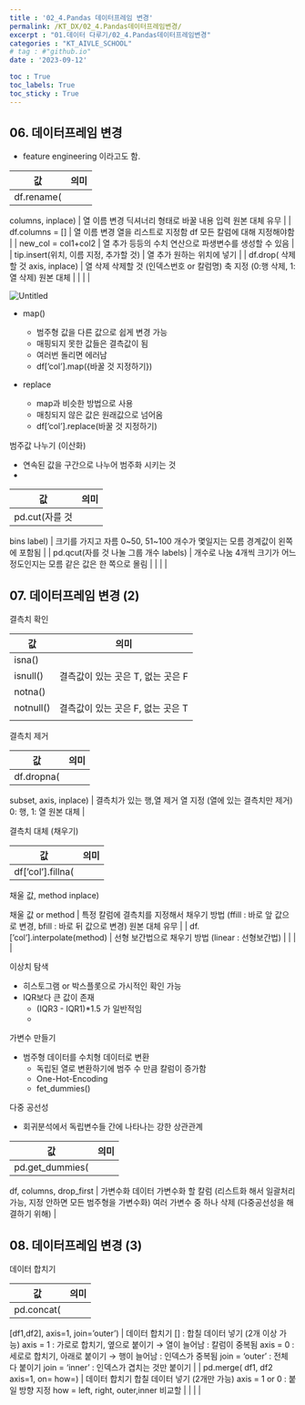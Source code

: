 ```yaml
---
title : '02_4.Pandas 데이터프레임 변경' 
permalink: /KT_DX/02_4.Pandas데이터프레임변경/
excerpt : "01.데이터 다루기/02_4.Pandas데이터프레임변경"
categories : "KT_AIVLE_SCHOOL"
# tag : #"github.io"
date : '2023-09-12'

toc : True
toc_labels: True
toc_sticky : True
---
```


## 06. 데이터프레임 변경

- feature engineering 이라고도 함.

| 값  | 의미 |
| --- | --- |
| df.rename(
columns,
inplace) | 열 이름 변경
딕셔너리 형태로 바꿀 내용 입력
원본 대체 유무 |
| df.columns = [] | 열 이름 변경
열을 리스트로 지정함
df 모든 칼럼에 대해 지정해야함 |
| new_col = col1+col2  | 열 추가
등등의 수치 연산으로 파생변수를 생성할 수 있음 |
| tip.insert(위치,
이름 지정,
추가할 것) | 열 추가
원하는 위치에 넣기 |
| df.drop(
삭제할 것
axis,
inplace) | 열 삭제
삭제할 것 (인덱스번호 or 칼럼명)
축 지정 (0:행 삭제, 1:열 삭제)
원본 대체 |
|  |  |

![Untitled](https://s3-us-west-2.amazonaws.com/secure.notion-static.com/39e14227-ace5-4e7b-9e4d-5ef33832c69f/Untitled.png)

- map()
    - 범주형 값을 다른 값으로 쉽게 변경 가능
    - 매핑되지 못한 값들은 결측값이 됨
    - 여러번 돌리면 에러남
    - df[’col’].map({바꿀 것 지정하기})

- replace
    - map과 비슷한 방법으로 사용
    - 매칭되지 않은 값은 원래값으로 넘어옴
    - df[’col’].replace(바꿀 것 지정하기)

범주값 나누기 (이산화)

- 연속된 값을 구간으로 나누어 범주화 시키는 것
- 

| 값  | 의미 |
| --- | --- |
| pd.cut(자를 것
bins
label) | 크기를 가지고 자름
0~50, 51~100
개수가 몇일지는 모름
경계값이 왼쪽에 포함됨 |
| pd.qcut(자를 것
나눌 그룹 개수
labels) | 개수로 나눔
4개씩
크기가 어느정도인지는 모름
같은 값은 한 쪽으로 몰림
 |
|  |  |

## 07. 데이터프레임 변경 (2)

결측치 확인

| 값  | 의미 |
| --- | --- |
| isna()
isnull() | 결측값이 있는 곳은 T, 없는 곳은 F |
| notna()
notnull() | 결측값이 있는 곳은 F, 없는 곳은 T |
|  |  |

결측치 제거

| 값  | 의미 |
| --- | --- |
| df.dropna(
subset,
axis,
inplace) | 결측치가 있는 행,열 제거
열 지정 (열에 있는 결측치만 제거)
0: 행, 1: 열
원본 대체 |

결측치 대체 (채우기)

| 값  | 의미 |
| --- | --- |
| df[’col’].fillna(
채울 값,
method
inplace)

채울 값 or method  | 특정 칼럼에 결측치를 지정해서 채우기
방법 (ffill : 바로 앞 값으로 변경, bfill : 바로 뒤 값으로 변경)
원본 대체 유무 |
| df.[’col’].interpolate(method) | 선형 보간법으로 채우기
방법 (linear : 선형보간법) |
|  |  |

이상치 탐색

- 히스토그램 or 박스플롯으로 가시적인 확인 가능
- IQR보다 큰 값이 존재
    - (IQR3 - IQR1)*1.5 가 일반적임
    - 

가변수 만들기

- 범주형 데이터를 수치형 데이터로 변환
    - 독립된 열로 변환하기에 범주 수 만큼 칼럼이 증가함
    - One-Hot-Encoding
    - fet_dummies()

다중 공선성

- 회귀분석에서 독립변수들 간에 나타나는 강한 상관관계

| 값  | 의미 |
| --- | --- |
| pd.get_dummies(
df,
columns,
drop_first | 가변수화
데이터
가변수화 할 칼럼 (리스트화 해서 일괄처리 가능, 지정 안하면 모든 범주형을 가변수화)
여러 가변수 중 하나 삭제 (다중공선성을 해결하기 위해)
 |

## 08. 데이터프레임 변경 (3)

데이터 합치기

| 값  | 의미 |
| --- | --- |
| pd.concat(
[df1,df2],
axis=1,
join=’outer’) | 데이터 합치기
[] : 합칠 데이터 넣기 (2개 이상 가능)
axis = 1 : 가로로 합치기, 옆으로 붙이기 → 열이 늘어남 : 칼럼이 중복됨
axis = 0 : 세로로 합치기, 아래로 붙이기 → 행이 늘어남 : 인덱스가 중복됨
join = ‘outer’ : 전체 다 붙이기
join = ‘inner’ : 인덱스가 겹치는 것만 붙이기 |
| pd.merge(
df1, df2
axis=1,
on=
how=) | 데이터 합치기
합칠 데이터 넣기 (2개만 가능)
axis = 1 or 0 : 붙일 방향 지정
how =  left, right, outer,inner
비교할  |
|  |  |